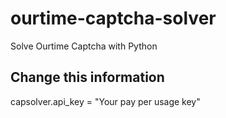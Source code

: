 # ourtime-captcha-solver
Solve Ourtime Captcha with Python



## Change this information
capsolver.api_key = "Your pay per usage key"
